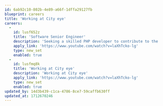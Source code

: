 ```yaml
---
id: 6ab92c10-802b-4e89-a66f-1dffa29127fb
blueprint: careers
title: 'Working at City eye'
careers:
  -
    id: lusf652z
    title: 'Software Senior Engineer'
    description: 'Seeking a skilled PHP developer to contribute to the design, development, and maintenance of web-based applications, ensuring high performance, scalability, and security.'
    apply_link: 'https://www.youtube.com/watch?v=laXhTcko-lg'
    type: new_set
    enabled: true
  -
    id: lusfmq8k
    title: 'Working at City eye'
    description: 'Working at City eye'
    apply_link: 'https://www.youtube.com/watch?v=laXhTcko-lg'
    type: new_set
    enabled: true
updated_by: 14d3b439-c1ca-4786-8ce7-59caffb630ff
updated_at: 1712670246
---
```

